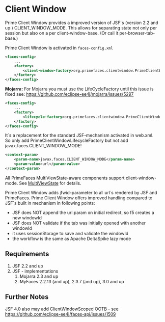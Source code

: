 # Client Window

Prime Client Window provides a improved version of JSF´s (version 2.2 and up ) CLIENT_WINDOW_MODE.
This allows for separating state not only per session but also on a per client-window-base.
(Or call it per-browser-tab-base.)


Prime Client Window is activated in `faces-config.xml`
```xml
<faces-config>
    ...
    <factory>
        <client-window-factory>org.primefaces.clientwindow.PrimeClientWindowFactory</client-window-factory>
    </factory>
</faces-config>
```

**Mojarra:**
For Mojarra you must use the LifeCycleFactory until this issue is fixed see: https://github.com/eclipse-ee4j/mojarra/issues/5297
```xml
<faces-config>
    ...
    <factory>
        <lifecycle-factory>org.primefaces.clientwindow.PrimeClientWindowLifecycleFactory</lifecycle-factory>
    </factory>
</faces-config>
```


It´s a replacement for the standard JSF-mechanism activated in web.xml. So only add PrimeClientWindowLifecycleFactory
but not add javax.faces.CLIENT_WINDOW_MODE!
```xml
<context-param>
    <param-name>javax.faces.CLIENT_WINDOW_MODE</param-name>
    <param-value>url</param-value>
</context-param>
```

All PrimeFaces MultiViewState-aware components support client-window-mode.
See [MultiViewState](core/multiviewstate.md) for details.

Prime Client Window adds jfwid-parameter to all url´s rendered by JSF and PrimeFaces.
Prime Client Window offers improved handling compared to JSF´s built in mechanism in following points:
* JSF does NOT append the url param on initial redirect, so f5 creates a new windowId
* JSF does NOT validate if the tab was initially opened with another windowId
* it uses sessionStorage to save and validate the windowId
* the workflow is the same as Apache DeltaSpike lazy mode

## Requirements
1. JSF 2.2 and up
2. JSF - implementations
   1. Mojarra 2.3 and up
   2. MyFaces 2.2.13 (and up), 2.3.7 (and up), 3.0 and up


## Further Notes
JSF 4.0 also may add ClientWindowScoped OOTB - see https://github.com/eclipse-ee4j/faces-api/issues/1509
